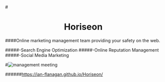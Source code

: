 #<h1 align="center">Horiseon</h1> 

####Online marketing management team providing your safety on the web.

#####-Search Engine Optimization
#####-Online Reputation Management
#####-Social Media Marketing

#![management meeting](/Users/ianflanagan/Desktop/Bootcamp/projects/Horiseon/assets/images/digital-marketing-meeting.jpg)

######https://ian-flanagan.github.io/Horiseon/